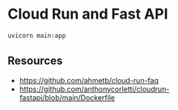 # Cloud Run and Fast API


```sh
uvicorn main:app
```


## Resources

* https://github.com/ahmetb/cloud-run-faq
* https://github.com/anthonycorletti/cloudrun-fastapi/blob/main/Dockerfile